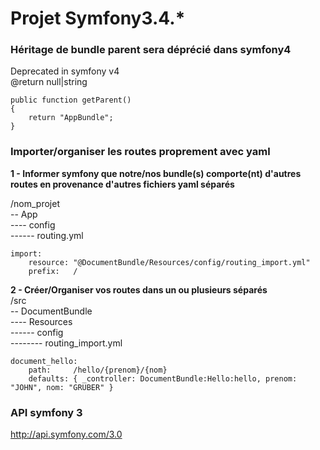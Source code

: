 # Projet Symfony3.4.*

### Héritage de bundle parent sera déprécié dans symfony4<br>

Deprecated in symfony v4  
@return null|string  

    public function getParent()  
    {  
        return "AppBundle";
    }

### Importer/organiser les routes proprement avec yaml

**1 - Informer symfony que notre/nos bundle(s) comporte(nt) d'autres routes en provenance d'autres fichiers yaml séparés** 

/nom_projet  
-- App  
---- config  
------ routing.yml  

    import:
        resource: "@DocumentBundle/Resources/config/routing_import.yml"
        prefix:   /

**2 - Créer/Organiser vos routes dans un ou plusieurs séparés**  
/src  
-- DocumentBundle  
---- Resources  
------ config  
-------- routing_import.yml  

    document_hello:
        path:     /hello/{prenom}/{nom}
        defaults: { _controller: DocumentBundle:Hello:hello, prenom: "JOHN", nom: "GRUBER" }    

### API symfony 3
http://api.symfony.com/3.0<br>


